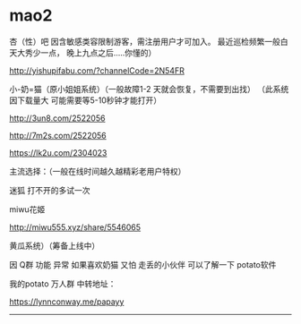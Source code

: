 # mao2

杏（性）吧
因含敏感类容限制游客，需注册用户才可加入。
最近巡检频繁一般白天大秀少一点，
晚上九点之后.....你懂的）


http://yishupifabu.com/?channelCode=2N54FR


 
小-奶=猫（原小姐姐系统）（一般故障1-2 天就会恢复，不需要到出找）
（此系统因下载量大  可能需要等5-10秒钟才能打开）

http://3un8.com/2522056 

http://7m2s.com/2522056 

https://lk2u.com/2304023

主流选择：（一般在线时间越久越精彩老用户特权）

迷狐      打不开的多试一次


 
miwu花姬

 http://miwu555.xyz/share/5546065

 
黄瓜系统）（筹备上线中）


因 Q群  功能  异常     如果喜欢奶猫 又怕 走丢的小伙伴   可以了解一下  potato软件

我的potato 万人群 中转地址：

https://lynnconway.me/papayy

 

 


 

------------------------------------
